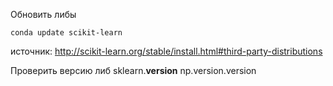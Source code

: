 Обновить либы
```
conda update scikit-learn
```

источник: http://scikit-learn.org/stable/install.html#third-party-distributions


Проверить версию либ
sklearn.__version__
np.version.version
